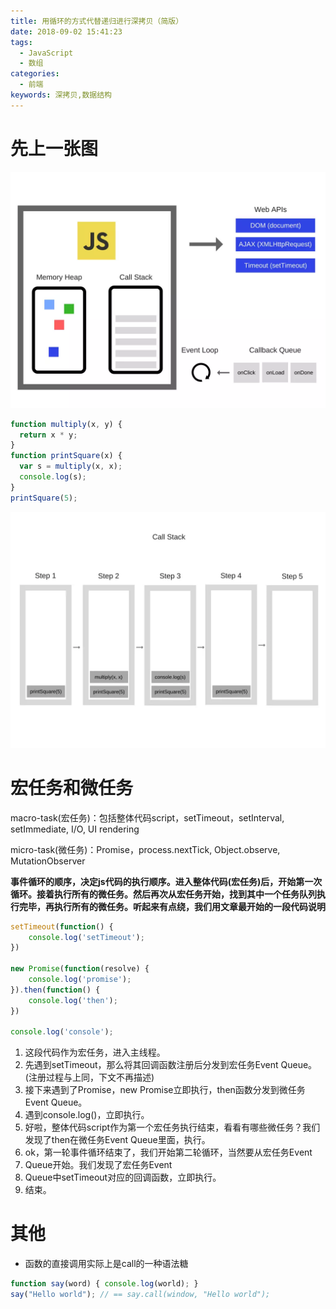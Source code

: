 ```yaml
---
title: 用循环的方式代替递归进行深拷贝（简版）
date: 2018-09-02 15:41:23
tags:
  - JavaScript
  - 数组
categories:
  - 前端
keywords: 深拷贝,数据结构
---
```


# 先上一张图

![](https://raw.githubusercontent.com/LouisGo/image-hosting/master/event-loop.png)

```javascript
function multiply(x, y) {
  return x * y;
}
function printSquare(x) {
  var s = multiply(x, x);
  console.log(s);
}
printSquare(5);

```

![](https://raw.githubusercontent.com/LouisGo/image-hosting/master/call-stack.png)

# 宏任务和微任务

<!--more-->

macro-task(宏任务)：包括整体代码script，setTimeout，setInterval, setImmediate, I/O, UI rendering

micro-task(微任务)：Promise，process.nextTick, Object.observe, MutationObserver


**事件循环的顺序，决定js代码的执行顺序。进入整体代码(宏任务)后，开始第一次循环。接着执行所有的微任务。然后再次从宏任务开始，找到其中一个任务队列执行完毕，再执行所有的微任务。听起来有点绕，我们用文章最开始的一段代码说明**


```javascript
setTimeout(function() {
    console.log('setTimeout');
})

new Promise(function(resolve) {
    console.log('promise');
}).then(function() {
    console.log('then');
})

console.log('console');
```

1. 这段代码作为宏任务，进入主线程。
2. 先遇到setTimeout，那么将其回调函数注册后分发到宏任务Event Queue。(注册过程与上同，下文不再描述)
3. 接下来遇到了Promise，new Promise立即执行，then函数分发到微任务Event Queue。
4. 遇到console.log()，立即执行。
5. 好啦，整体代码script作为第一个宏任务执行结束，看看有哪些微任务？我们发现了then在微任务Event Queue里面，执行。
6. ok，第一轮事件循环结束了，我们开始第二轮循环，当然要从宏任务Event 
7. Queue开始。我们发现了宏任务Event 
8. Queue中setTimeout对应的回调函数，立即执行。
9. 结束。

# 其他

- 函数的直接调用实际上是call的一种语法糖
```javascript
function say(word) { console.log(world); } 
say("Hello world"); // == say.call(window, "Hello world"); 
```